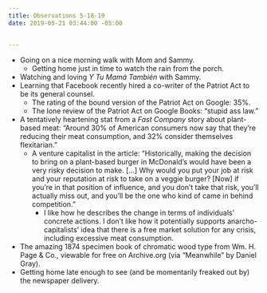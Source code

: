 ```yaml
---
title: Observations 5-18-19
date: 2019-05-21 03:44:00 -05:00


---
```


- Going on a nice morning walk with Mom and Sammy.
	- Getting home just in time to watch the rain from the porch.
- Watching and loving *Y Tu Mamá También* with Sammy.
- Learning that Facebook recently hired a co-writer of the Patriot Act to be its general counsel.
	- The rating of the bound version of the Patriot Act on Google: 35%.
	- The lone review of the Patriot Act on Google Books: “stupid ass law.”
- A tentatively heartening stat from a *Fast Company* story about plant-based meat: “Around 30% of American consumers now say that they’re reducing their meat consumption, and 32% consider themselves flexitarian.”
	- A venture capitalist in the article: “Historically, making the decision to bring on a plant-based burger in McDonald’s would have been a very risky decision to make. […] Why would you put your job at risk and your reputation at risk to take on a veggie burger? [Now] if you’re in that position of influence, and you don’t take that risk, you’ll actually miss out, and you’ll be the one who kind of came in behind competition.”
		- I like how he describes the change in terms of individuals’ concrete actions. I don’t like how it potentially supports anarcho-capitalists’ idea that there is a free market solution for any crisis, including excessive meat consumption.
- The amazing 1874 specimen book of chromatic wood type from Wm. H. Page & Co., viewable for free on Archive.org (via “Meanwhile” by Daniel Gray).
- Getting home late enough to see (and be momentarily freaked out by) the newspaper delivery.